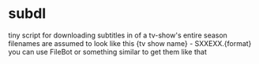 # subdl

tiny script for downloading subtitles in of a tv-show's entire season
filenames are assumed to look like this {tv show name} - SXXEXX.{format}
you can use FileBot or something similar to get them like that
